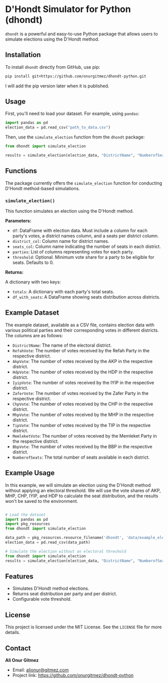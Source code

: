 # D'Hondt Simulator for Python (dhondt)

`dhondt` is a powerful and easy-to-use Python package that allows users to simulate elections using the D'Hondt method.

## Installation

To install `dhondt` directly from GitHub, use pip:

```bash
pip install git+https://github.com/onurgitmez/dhondt-python.git
```

I will add the pip version later when it is published.

## Usage

First, you'll need to load your dataset. For example, using `pandas`:

```python
import pandas as pd
election_data = pd.read_csv("path_to_data.csv")
```

Then, use the `simulate_election` function from the `dhondt` package:

```python
from dhondt import simulate_election

results = simulate_election(election_data, "DistrictName", "NumberofSeats", ["Party1Vote", "Party2Vote"], threshold=0)
```

## Functions

The package currently offers the `simulate_election` function for conducting D'Hondt method-based simulations.

### `simulate_election()`

This function simulates an election using the D'Hondt method.

**Parameters:**

- `df`: DataFrame with election data. Must include a column for each party's votes, a district names column, and a seats per district column.
- `district_col`: Column name for district names.
- `seats_col`: Column name indicating the number of seats in each district.
- `parties`: List of columns representing votes for each party.
- `threshold`: Optional. Minimum vote share for a party to be eligible for seats. Defaults to 0.

**Returns:**

A dictionary with two keys:
- `totals`: A dictionary with each party's total seats.
- `df_with_seats`: A DataFrame showing seats distribution across districts.

## Example Dataset

The example dataset, available as a CSV file, contains election data with various political parties and their corresponding votes in different districts. The columns are as follows:

- `DistrictName`: The name of the electoral district.
- `RefahVote`: The number of votes received by the Refah Party in the respective district.
- `AkpVote`: The number of votes received by the AKP in the respective district.
- `HdpVote`: The number of votes received by the HDP in the respective district.
- `IyipVote`: The number of votes received by the IYIP in the respective district.
- `ZaferVote`: The number of votes received by the Zafer Party in the respective district.
- `ChpVote`: The number of votes received by the CHP in the respective district.
- `MhpVote`: The number of votes received by the MHP in the respective district.
- `TipVote`: The number of votes received by the TIP in the respective district.
- `MemleketVote`: The number of votes received by the Memleket Party in the respective district.
- `BbpVote`: The number of votes received by the BBP in the respective district.
- `NumberofSeats`: The total number of seats available in each district.

## Example Usage

In this example, we will simulate an election using the D'Hondt method without applying an electoral threshold. We will use the vote shares of AKP, MHP, CHP, IYIP, and HDP to calculate the seat distribution, and the results won't be saved to the environment.

```python

# Load the dataset
import pandas as pd
import pkg_resources
from dhondt import simulate_election

data_path = pkg_resources.resource_filename('dhondt', 'data/example_election_data.csv') 
election_data = pd.read_csv(data_path)

# Simulate the election without an electoral threshold
from dhondt import simulate_election
results = simulate_election(election_data, "DistrictName", "NumberofSeats", ["AkpVote", "MhpVote", "ChpVote", "IyipVote", "HdpVote"], threshold=0)

```

## Features

- Simulates D'Hondt method elections.
- Returns seat distribution per party and per district.
- Configurable vote threshold.

## License

This project is licensed under the MIT License. See the `LICENSE` file for more details.


## Contact

**Ali Onur Gitmez**

- Email: alionur@gitmez.com
- Project link: https://github.com/onurgitmez/dhondt-python
